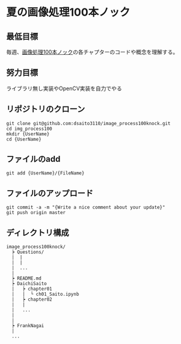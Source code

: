 # 夏の画像処理100本ノック

## 最低目標
毎週、[画像処理100本ノック](https://github.com/yoyoyo-yo/Gasyori100knock)の各チャプターのコードや概念を理解する。

## 努力目標
ライブラリ無し実装やOpenCV実装を自力でやる

## リポジトリのクローン
```
git clone git@github.com:dsaito3110/image_process100knock.git
cd img_process100
mkdir {UserName}
cd {UserName}
```

## ファイルのadd
```
git add {UserName}/{FileName}
```

## ファイルのアップロード
```
git commit -a -m "{Write a nice comment about your update}"
git push origin master
```

## ディレクトリ構成
```
image_process100knock/
  ┝ Questions/
  |  |
  |  |
  |  ...
  |
  ┝ README.md
  ┝ DaichiSaito
  |   ┝ chapter01
  |   |  └ ch01_Saito.ipynb
  |   ┝ chapter02
  |   |
  |   ...
  |
  |
  ┝ FrankNagai
  |
  ...
```
